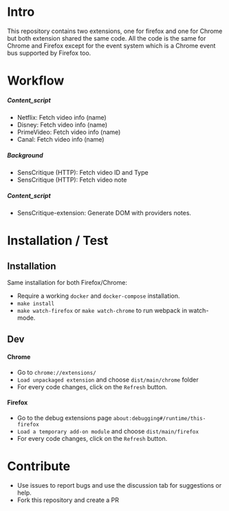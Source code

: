 # Intro

This repository contains two extensions, one for firefox and one for Chrome but both extension shared the same code.
All the code is the same for Chrome and Firefox except for the event system which is a Chrome event bus supported by Firefox too.

# Workflow

##### Content_script

- Netflix: Fetch video info (name)
- Disney: Fetch video info (name)
- PrimeVideo: Fetch video info (name)
- Canal: Fetch video info (name)

##### Background

- SensCritique (HTTP): Fetch video ID and Type
- SensCritique (HTTP): Fetch video note

##### Content_script

- SensCritique-extension: Generate DOM with providers notes.

# Installation / Test

## Installation

Same installation for both Firefox/Chrome:

- Require a working `docker` and `docker-compose` installation.
- `make install`
- `make watch-firefox` or `make watch-chrome` to run webpack in watch-mode.

## Dev

#### Chrome

- Go to `chrome://extensions/`
- `Load unpackaged extension` and choose `dist/main/chrome` folder
- For every code changes, click on the `Refresh` button.

#### Firefox

- Go to the debug extensions page `about:debugging#/runtime/this-firefox`
- `Load a temporary add-on module` and choose `dist/main/firefox`
- For every code changes, click on the `Refresh` button.

# Contribute

- Use issues to report bugs and use the discussion tab for suggestions or help.
- Fork this repository and create a PR
